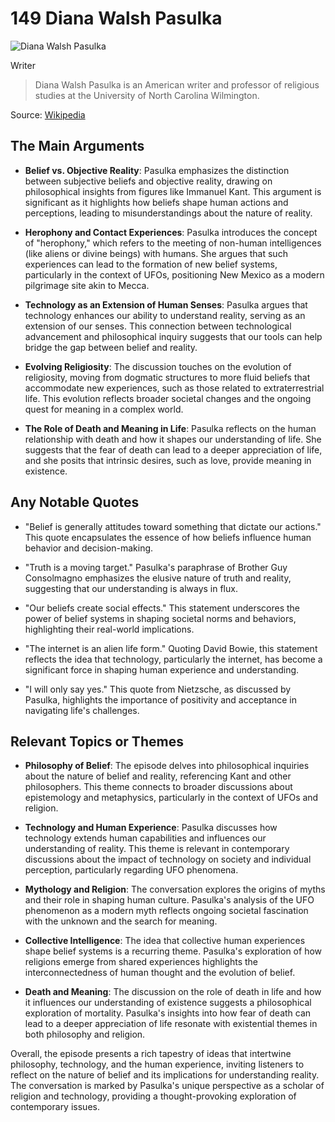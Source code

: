 # 149 Diana Walsh Pasulka


![Diana Walsh Pasulka](https://encrypted-tbn0.gstatic.com/images?q=tbn:ANd9GcTvoDOt0WDCK9dVeZAwrIHLbBDCKDXT633lzTS_SzV_ASSVINud6FBthQ&s=0)

Writer

> Diana Walsh Pasulka is an American writer and professor of religious studies at the University of North Carolina Wilmington.

Source: [Wikipedia](https://en.wikipedia.org/wiki/Diana_Walsh_Pasulka)



## The Main Arguments

- **Belief vs. Objective Reality**: Pasulka emphasizes the distinction between subjective beliefs and objective reality, drawing on philosophical insights from figures like Immanuel Kant. This argument is significant as it highlights how beliefs shape human actions and perceptions, leading to misunderstandings about the nature of reality.

- **Herophony and Contact Experiences**: Pasulka introduces the concept of "herophony," which refers to the meeting of non-human intelligences (like aliens or divine beings) with humans. She argues that such experiences can lead to the formation of new belief systems, particularly in the context of UFOs, positioning New Mexico as a modern pilgrimage site akin to Mecca.

- **Technology as an Extension of Human Senses**: Pasulka argues that technology enhances our ability to understand reality, serving as an extension of our senses. This connection between technological advancement and philosophical inquiry suggests that our tools can help bridge the gap between belief and reality.

- **Evolving Religiosity**: The discussion touches on the evolution of religiosity, moving from dogmatic structures to more fluid beliefs that accommodate new experiences, such as those related to extraterrestrial life. This evolution reflects broader societal changes and the ongoing quest for meaning in a complex world.

- **The Role of Death and Meaning in Life**: Pasulka reflects on the human relationship with death and how it shapes our understanding of life. She suggests that the fear of death can lead to a deeper appreciation of life, and she posits that intrinsic desires, such as love, provide meaning in existence.

## Any Notable Quotes

- "Belief is generally attitudes toward something that dictate our actions."
  This quote encapsulates the essence of how beliefs influence human behavior and decision-making.

- "Truth is a moving target."
  Pasulka's paraphrase of Brother Guy Consolmagno emphasizes the elusive nature of truth and reality, suggesting that our understanding is always in flux.

- "Our beliefs create social effects."
  This statement underscores the power of belief systems in shaping societal norms and behaviors, highlighting their real-world implications.

- "The internet is an alien life form."
  Quoting David Bowie, this statement reflects the idea that technology, particularly the internet, has become a significant force in shaping human experience and understanding.

- "I will only say yes."
  This quote from Nietzsche, as discussed by Pasulka, highlights the importance of positivity and acceptance in navigating life's challenges.

## Relevant Topics or Themes

- **Philosophy of Belief**: The episode delves into philosophical inquiries about the nature of belief and reality, referencing Kant and other philosophers. This theme connects to broader discussions about epistemology and metaphysics, particularly in the context of UFOs and religion.

- **Technology and Human Experience**: Pasulka discusses how technology extends human capabilities and influences our understanding of reality. This theme is relevant in contemporary discussions about the impact of technology on society and individual perception, particularly regarding UFO phenomena.

- **Mythology and Religion**: The conversation explores the origins of myths and their role in shaping human culture. Pasulka's analysis of the UFO phenomenon as a modern myth reflects ongoing societal fascination with the unknown and the search for meaning.

- **Collective Intelligence**: The idea that collective human experiences shape belief systems is a recurring theme. Pasulka's exploration of how religions emerge from shared experiences highlights the interconnectedness of human thought and the evolution of belief.

- **Death and Meaning**: The discussion on the role of death in life and how it influences our understanding of existence suggests a philosophical exploration of mortality. Pasulka's insights into how fear of death can lead to a deeper appreciation of life resonate with existential themes in both philosophy and religion.

Overall, the episode presents a rich tapestry of ideas that intertwine philosophy, technology, and the human experience, inviting listeners to reflect on the nature of belief and its implications for understanding reality. The conversation is marked by Pasulka's unique perspective as a scholar of religion and technology, providing a thought-provoking exploration of contemporary issues.